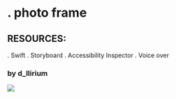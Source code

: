 
# . photo frame

## RESOURCES:
. Swift
. Storyboard
. Accessibility Inspector
. Voice over

### by d_llirium

![](https://github.com/d-llirium/shortProjects/blob/main/PhotoFrame/photoFrame.gif?raw=true)
